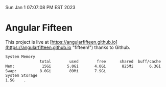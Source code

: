 Sun Jan  1 07:07:08 PM EST 2023

# Angular Fifteen


This project is live at [https://angularfifteen.github.io](https://angularfifteen.github.io "fifteen!") thanks to Github.

```bash
System Memory
               total        used        free      shared  buff/cache   available
Mem:            15Gi       5.0Gi       4.0Gi       825Mi       6.3Gi       9.2Gi
Swap:          8.0Gi        89Mi       7.9Gi
System Storage
1.5G	.
